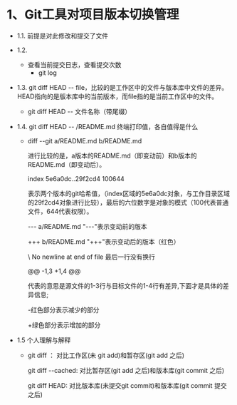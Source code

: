 # 1、Git工具对项目版本切换管理

* 1.1. 前提是对此修改和提交了文件

* 1.2. 
  * 查看当前提交日志，查看提交次数
    * git log


* 1.3.  git diff HEAD -- file，比较的是工作区中的文件与版本库中文件的差异。HEAD指向的是版本库中的当前版本，而file指的是当前工作区中的文件。
  * git diff HEAD -- 文件名称（带尾缀）

* 1.4.  git diff HEAD -- /README.md 终端打印值，各自值得是什么

  * diff --git a/README.md b/README.md

    进行比较的是，a版本的README.md（即变动前）和b版本的README.md（即变动后）。 

    index 5e6a0dc..29f2cd4 100644

    表示两个版本的git哈希值，（index区域的5e6a0dc对象，与工作目录区域的29f2cd4对象进行比较），最后的六位数字是对象的模式（100代表普通文件，644代表权限）。

    --- a/README.md     "---"表示变动前的版本

    +++ b/README.md    "+++"表示变动后的版本（红色）

    \ No newline at end of file 最后一行没有换行

    @@ -1,3 +1,4 @@

    代表的意思是源文件的1-3行与目标文件的1-4行有差异,下面才是具体的差异信息;

    -红色部分表示减少的部分

    +绿色部分表示增加的部分

+ 1.5 个人理解与解释

  - git diff ： 对比工作区(未 git add)和暂存区(git add 之后)

    git diff --cached: 对比暂存区(git add 之后)和版本库(git commit 之后)

    git diff HEAD:  对比版本库(未提交git commit)和版本库(git commit 提交之后)